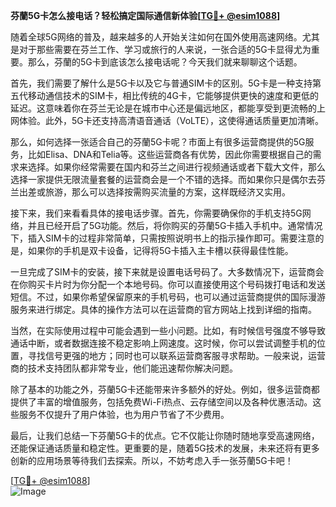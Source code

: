 **芬蘭5G卡怎么接电话？轻松搞定国际通信新体验[[TG💪+ @esim1088](https://t.me/s/esim1088)]**

随着全球5G网络的普及，越来越多的人开始关注如何在国外使用高速网络。尤其是对于那些需要在芬兰工作、学习或旅行的人来说，一张合适的5G卡显得尤为重要。那么，芬蘭的5G卡到底该怎么接电话呢？今天我们就来聊聊这个话题。

首先，我们需要了解什么是5G卡以及它与普通SIM卡的区别。5G卡是一种支持第五代移动通信技术的SIM卡，相比传统的4G卡，它能够提供更快的速度和更低的延迟。这意味着你在芬兰无论是在城市中心还是偏远地区，都能享受到更流畅的上网体验。此外，5G卡还支持高清语音通话（VoLTE），这使得通话质量更加清晰。

那么，如何选择一张适合自己的芬蘭5G卡呢？市面上有很多运营商提供的5G服务，比如Elisa、DNA和Telia等。这些运营商各有优势，因此你需要根据自己的需求来选择。如果你经常需要在国内和芬兰之间进行视频通话或者下载大文件，那么选择一家提供无限流量套餐的运营商会是一个不错的选择。而如果你只是偶尔去芬兰出差或旅游，那么可以选择按需购买流量的方案，这样既经济又实用。

接下来，我们来看看具体的接电话步骤。首先，你需要确保你的手机支持5G网络，并且已经开启了5G功能。然后，将你购买的芬蘭5G卡插入手机中。通常情况下，插入SIM卡的过程非常简单，只需按照说明书上的指示操作即可。需要注意的是，如果你的手机是双卡设备，记得将5G卡插入主卡槽以获得最佳性能。

一旦完成了SIM卡的安装，接下来就是设置电话号码了。大多数情况下，运营商会在你购买卡片时为你分配一个本地号码。你可以直接使用这个号码拨打电话和发送短信。不过，如果你希望保留原来的手机号码，也可以通过运营商提供的国际漫游服务来进行绑定。具体的操作方法可以在运营商的官方网站上找到详细的指南。

当然，在实际使用过程中可能会遇到一些小问题。比如，有时候信号强度不够导致通话中断，或者数据连接不稳定影响上网速度。这时候，你可以尝试调整手机的位置，寻找信号更强的地方；同时也可以联系运营商客服寻求帮助。一般来说，运营商的技术支持团队都非常专业，他们能迅速帮你解决问题。

除了基本的功能之外，芬蘭5G卡还能带来许多额外的好处。例如，很多运营商都提供了丰富的增值服务，包括免费Wi-Fi热点、云存储空间以及各种优惠活动。这些服务不仅提升了用户体验，也为用户节省了不少费用。

最后，让我们总结一下芬蘭5G卡的优点。它不仅能让你随时随地享受高速网络，还能保证通话质量和稳定性。更重要的是，随着5G技术的发展，未来还将有更多创新的应用场景等待我们去探索。所以，不妨考虑入手一张芬蘭5G卡吧！

[[TG💪+ @esim1088](https://t.me/s/esim1088)]  
![Image](https://i.postimg.cc/4NQfJmqS/Snipaste-2025-05-13-00-14-12.png)